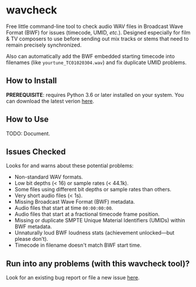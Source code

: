 <!--
SPDX-FileCopyrightText: 2022 Barndollar Music, Ltd.

SPDX-License-Identifier: Apache-2.0
-->

# wavcheck
Free little command-line tool to check audio WAV files in Broadcast Wave Format
(BWF) for issues (timecode, UMID, *etc.*). Designed especially for film &amp; TV
composers to use before sending out mix tracks or stems that need to remain
precisely synchronized.

Also can automatically add the BWF embedded starting timecode into filenames
(like `yourtune_TC01020304.wav`) and fix duplicate UMID problems.


<!-- TODO: Screenshot or GIF. -->


## How to Install

**PREREQUISITE**: requires Python 3.6 or later installed on your system. You can
download the latest verion [here](https://www.python.org/downloads/).


## How to Use

TODO: Document.


## Issues Checked

Looks for and warns about these potential problems:
- Non-standard WAV formats.
- Low bit depths (&lt; 16) or sample rates (&lt; 44.1k).
- Some files using different bit depths or sample rates than others.
- Very short audio files (&lt; 1s).
- Missing Broadcast Wave Format (BWF) metadata.
- Audio files that start at time `00:00:00:00`.
- Audio files that start at a fractional timecode frame position.
- Missing or duplicate SMPTE Unique Material Identifiers (UMIDs) within BWF metadata.
- Unnaturally loud BWF loudness stats (achievement unlocked&mdash;but please don't).
- Timecode in filename doesn't match BWF start time.


## Run into any problems (with this wavcheck tool)?

Look for an existing bug report or file a new issue
[here](https://github.com/barndollarmusic/wavcheck/issues).
